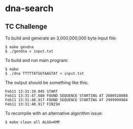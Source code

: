 dna-search
==========

TC Challenge
------------

To build and generate an 3,000,000,000 byte input file:

    $ make gendna
    $ ./gendna > input.txt

To build and run main program:

    $ make
    $ ./dna TTTTTATGGTAAGTAT < input.txt

The output should be something like this:

    Feb11 13:31:39.045 START
    Feb11 13:31:47.680 FOUND SEQUENCE STARTING AT 2600528088
    Feb11 13:31:48.917 FOUND SEQUENCE STARTING AT 2999999984
    Feb11 13:31:48.917 FINISH

To recompile with an alternative algorithm issue:

    $ make clean all ALGO=KMP
